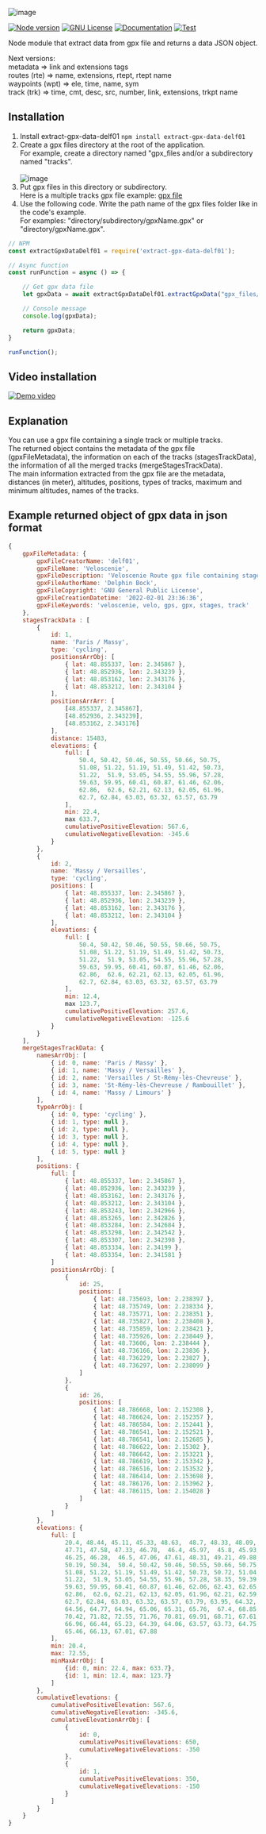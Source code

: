 ![image](./extract-gpx-data-delf01.jpg)

[![Node version](https://img.shields.io/badge/node->=14.18.0-orange.svg?style=for-the-badge)](https://nodejs.org/en/about/releases/)
[![GNU License](https://img.shields.io/badge/license-GNU-blue.svg?style=for-the-badge)](https://www.gnu.org/licenses/gpl-3.0.html)
[![Documentation](https://img.shields.io/badge/Documentation-github-yellow.svg?style=for-the-badge)](https://github.com/delphinbock/extract-gpx-data-delf01/blob/main/README.md)
[![Test](https://img.shields.io/badge/Test-Mocha-brightgreen.svg?style=for-the-badge)](https://mochajs.org/)

Node module that extract data from gpx file and returns a data JSON object.

Next versions: <br />
metadata => link and extensions tags<br />
routes (rte) => name, extensions, rtept, rtept name<br />
waypoints (wpt) => ele, time, name, sym<br />
track (trk) => time, cmt, desc, src, number, link, extensions, trkpt name<br />

## Installation
1. Install extract-gpx-data-delf01 `npm install extract-gpx-data-delf01`
2. Create a gpx files directory at the root of the application.<br />
For example, create a directory named "gpx_files and/or a subdirectory named "tracks".<br /><br />
![image](./demo1.jpg)<br />
3. Put gpx files in this directory or subdirectory.<br />
Here is a multiple tracks gpx file example: [gpx file](https://github.com/delphinbock/gpx_veloscenie/blob/main/veloscenie.gpx)<br />
4. Use the following code. Write the path name of the gpx files folder like in the code's example.<br />
For examples: "directory/subdirectory/gpxName.gpx" or "directory/gpxName.gpx".<br />
```javascript
// NPM
const extractGpxDataDelf01 = require('extract-gpx-data-delf01');

// Async function
const runFunction = async () => {

    // Get gpx data file
    let gpxData = await extractGpxDataDelf01.extractGpxData("gpx_files/tracks/veloscenie.gpx");

    // Console message
    console.log(gpxData);

    return gpxData;
}

runFunction();
```

## Video installation
[![Demo video](./youtube.jpg)](https://www.youtube.com/watch?v=DbIJi81ico4)

## Explanation

You can use a gpx file containing a single track or multiple tracks.<br />
The returned object contains the metadata of the gpx file (gpxFileMetadata), the information on each of the tracks (stagesTrackData), the information of all the merged tracks (mergeStagesTrackData).<br />
The main information extracted from the gpx file are the metadata, distances (in meter), altitudes, positions, types of tracks, maximum and minimum altitudes,  names of the tracks.

## Example returned object of gpx data in json format

```javascript
{
    gpxFileMetadata: {
        gpxFileCreatorName: 'delf01',
        gpxFileName: 'Veloscenie',
        gpxFileDescription: 'Veloscenie Route gpx file containing stages',
        gpxFileAuthorName: 'Delphin Bock',
        gpxFileCopyright: 'GNU General Public License',
        gpxFileCreationDatetime: '2022-02-01 23:36:36',
        gpxFileKeywords: 'veloscenie, velo, gps, gpx, stages, track'
    },
    stagesTrackData : [
        {
            id: 1,
            name: 'Paris / Massy',
            type: 'cycling',
            positionsArrObj: [
                { lat: 48.855337, lon: 2.345867 },
                { lat: 48.852936, lon: 2.343239 },
                { lat: 48.853162, lon: 2.343176 },
                { lat: 48.853212, lon: 2.343104 }
            ],
            positionsArrArr: [
                [48.855337, 2.345867],
                [48.852936, 2.343239],
                [48.853162, 2.343176]
            ],
            distance: 15483,
            elevations: {
                full: [
                    50.4, 50.42, 50.46, 50.55, 50.66, 50.75,
                    51.08, 51.22, 51.19, 51.49, 51.42, 50.73,
                    51.22,  51.9, 53.05, 54.55, 55.96, 57.28,
                    59.63, 59.95, 60.41, 60.87, 61.46, 62.06,
                    62.86,  62.6, 62.21, 62.13, 62.05, 61.96,
                    62.7, 62.84, 63.03, 63.32, 63.57, 63.79
                ],
                min: 22.4,
                max 633.7,
                cumulativePositiveElevation: 567.6,
                cumulativeNegativeElevation: -345.6
            }
        },
        {
            id: 2,
            name: 'Massy / Versailles',
            type: 'cycling',
            positions: [
                { lat: 48.855337, lon: 2.345867 },
                { lat: 48.852936, lon: 2.343239 },
                { lat: 48.853162, lon: 2.343176 },
                { lat: 48.853212, lon: 2.343104 }
            ],
            elevations: {
                full: [
                    50.4, 50.42, 50.46, 50.55, 50.66, 50.75,
                    51.08, 51.22, 51.19, 51.49, 51.42, 50.73,
                    51.22,  51.9, 53.05, 54.55, 55.96, 57.28,
                    59.63, 59.95, 60.41, 60.87, 61.46, 62.06,
                    62.86,  62.6, 62.21, 62.13, 62.05, 61.96,
                    62.7, 62.84, 63.03, 63.32, 63.57, 63.79
                ],
                min: 12.4,
                max 123.7,
                cumulativePositiveElevation: 257.6,
                cumulativeNegativeElevation: -125.6
            }
        }
    ],
    mergeStagesTrackData: {
        namesArrObj: [
            { id: 0, name: 'Paris / Massy' },
            { id: 1, name: 'Massy / Versailles' },
            { id: 2, name: 'Versailles / St-Rémy-lès-Chevreuse' },
            { id: 3, name: 'St-Rémy-lès-Chevreuse / Rambouillet' },
            { id: 4, name: 'Massy / Limours' }
        ],
        typeArrObj: [
            { id: 0, type: 'cycling' },
            { id: 1, type: null },
            { id: 2, type: null },
            { id: 3, type: null },
            { id: 4, type: null },
            { id: 5, type: null }
        ],
        positions: {
            full: [
                { lat: 48.855337, lon: 2.345867 },
                { lat: 48.852936, lon: 2.343239 },
                { lat: 48.853162, lon: 2.343176 },
                { lat: 48.853212, lon: 2.343104 },
                { lat: 48.853243, lon: 2.342966 },
                { lat: 48.853265, lon: 2.342826 },
                { lat: 48.853284, lon: 2.342684 },
                { lat: 48.853298, lon: 2.342542 },
                { lat: 48.853307, lon: 2.342398 },
                { lat: 48.853334, lon: 2.34199 },
                { lat: 48.853354, lon: 2.341581 }
            ]
            positionsArrObj: [
                {
                    id: 25,
                    positions: [
                        { lat: 48.735693, lon: 2.238397 },
                        { lat: 48.735749, lon: 2.238334 },
                        { lat: 48.735771, lon: 2.238351 },
                        { lat: 48.735827, lon: 2.238408 },
                        { lat: 48.735859, lon: 2.238421 },
                        { lat: 48.735926, lon: 2.238449 },
                        { lat: 48.73606, lon: 2.238444 },
                        { lat: 48.736166, lon: 2.23836 },
                        { lat: 48.736229, lon: 2.23827 },
                        { lat: 48.736297, lon: 2.238099 }
                    ]
                },
                {
                    id: 26,
                    positions: [
                        { lat: 48.786668, lon: 2.152308 },
                        { lat: 48.786624, lon: 2.152357 },
                        { lat: 48.786584, lon: 2.152441 },
                        { lat: 48.786541, lon: 2.152521 },
                        { lat: 48.786541, lon: 2.152685 },
                        { lat: 48.786622, lon: 2.15302 },
                        { lat: 48.786642, lon: 2.153221 },
                        { lat: 48.786619, lon: 2.153342 },
                        { lat: 48.786516, lon: 2.153532 },
                        { lat: 48.786414, lon: 2.153698 },
                        { lat: 48.786176, lon: 2.153962 },
                        { lat: 48.786115, lon: 2.154028 }
                    ]
                }
            ]
        },
        elevations: {
            full: [
                20.4, 48.44, 45.11, 45.33, 48.63,  48.7, 48.33, 48.09,
                47.71, 47.58, 47.33, 46.78,  46.4, 45.97,  45.8, 45.93,
                46.25, 46.28,  46.5, 47.06, 47.61, 48.31, 49.21, 49.88,
                50.19, 50.34,  50.4, 50.42, 50.46, 50.55, 50.66, 50.75,
                51.08, 51.22, 51.19, 51.49, 51.42, 50.73, 50.72, 51.04,
                51.22,  51.9, 53.05, 54.55, 55.96, 57.28, 58.35, 59.39,
                59.63, 59.95, 60.41, 60.87, 61.46, 62.06, 62.43, 62.65,
                62.86,  62.6, 62.21, 62.13, 62.05, 61.96, 62.21, 62.59,
                62.7, 62.84, 63.03, 63.32, 63.57, 63.79, 63.95, 64.32,
                64.56, 64.77, 64.94, 65.06, 65.31, 65.76,  67.4, 68.85,
                70.42, 71.82, 72.55, 71.76, 70.81, 69.91, 68.71, 67.61,
                66.96, 66.44, 65.23, 64.39, 64.06, 63.57, 63.73, 64.75,
                65.46, 66.13, 67.01, 67.88
            ],
            min: 20.4,
            max: 72.55,
            minMaxArrObj: [
                {id: 0, min: 22.4, max: 633.7},
                {id: 1, min: 12.4, max: 123.7}
            ]
        },
        cumulativeElevations: {
            cumulativePositiveElevation: 567.6,
            cumulativeNegativeElevation: -345.6,
            cumulativeElevationArrObj: [
                {
                    id: 0,
                    cumulativePositiveElevations: 650,
                    cumulativeNegativeElevations: -350
                },
                {
                    id: 1,
                    cumulativePositiveElevations: 350,
                    cumulativeNegativeElevations: -150
                }
            ]
        }
    }
}
```
